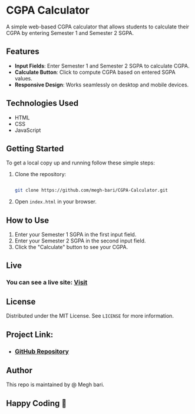 # CGPA Calculator

A simple web-based CGPA calculator that allows students to calculate their CGPA by entering Semester 1 and Semester 2 SGPA.

## Features

- **Input Fields**: Enter Semester 1 and Semester 2 SGPA to calculate CGPA.
- **Calculate Button**: Click to compute CGPA based on entered SGPA values.
- **Responsive Design**: Works seamlessly on desktop and mobile devices.

## Technologies Used

- HTML
- CSS
- JavaScript

## Getting Started

To get a local copy up and running follow these simple steps:

1. Clone the repository:

   ```sh

   git clone https://github.com/megh-bari/CGPA-Calculator.git

   ```
2. Open `index.html` in your browser.

## How to Use

1. Enter your Semester 1 SGPA in the first input field.
2. Enter your Semester 2 SGPA in the second input field.
3. Click the "Calculate" button to see your CGPA.

## Live

### You can see a live site: [Visit](https://cgpa-calculator-megh-bari.vercel.app/)

## License

Distributed under the MIT License. See `LICENSE` for more information.

## Project Link: 

- ### [GitHub Repository](https://github.com/megh-bari/CGPA-Calculator.git)

## Author 
 This repo is maintained by @ Megh bari.

## Happy Coding 🎈
